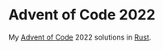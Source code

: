 # Advent of Code 2022

My [Advent of Code](https://adventofcode.com/) 2022 solutions in [Rust](https://www.rust-lang.org/).
